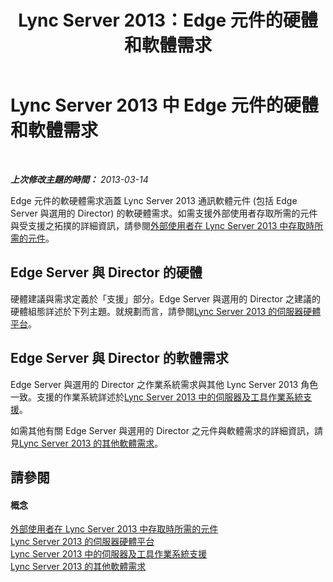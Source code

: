 ﻿---
title: Lync Server 2013：Edge 元件的硬體和軟體需求
TOCTitle: Edge 元件的硬體和軟體需求
ms:assetid: beac1140-e303-488a-ac9f-fc86dcb1987d
ms:mtpsurl: https://technet.microsoft.com/zh-tw/library/Gg412931(v=OCS.15)
ms:contentKeyID: 49292167
ms.date: 08/24/2015
mtps_version: v=OCS.15
ms.translationtype: HT
---

# Lync Server 2013 中 Edge 元件的硬體和軟體需求

 

_**上次修改主題的時間：** 2013-03-14_

Edge 元件的軟硬體需求涵蓋 Lync Server 2013 通訊軟體元件 (包括 Edge Server 與選用的 Director) 的軟硬體需求。如需支援外部使用者存取所需的元件與受支援之拓撲的詳細資訊，請參閱[外部使用者在 Lync Server 2013 中存取時所需的元件](lync-server-2013-components-required-for-external-user-access.md)。

## Edge Server 與 Director 的硬體

硬體建議與需求定義於「支援」部分。Edge Server 與選用的 Director 之建議的硬體組態詳述於下列主題。就規劃而言，請參閱[Lync Server 2013 的伺服器硬體平台](lync-server-2013-server-hardware-platforms.md)。

## Edge Server 與 Director 的軟體需求

Edge Server 與選用的 Director 之作業系統需求與其他 Lync Server 2013 角色一致。支援的作業系統詳述於[Lync Server 2013 中的伺服器及工具作業系統支援](lync-server-2013-server-and-tools-operating-system-support.md)。

如需其他有關 Edge Server 與選用的 Director 之元件與軟體需求的詳細資訊，請見[Lync Server 2013 的其他軟體需求](lync-server-2013-additional-software-requirements.md)。

## 請參閱

#### 概念

[外部使用者在 Lync Server 2013 中存取時所需的元件](lync-server-2013-components-required-for-external-user-access.md)  
[Lync Server 2013 的伺服器硬體平台](lync-server-2013-server-hardware-platforms.md)  
[Lync Server 2013 中的伺服器及工具作業系統支援](lync-server-2013-server-and-tools-operating-system-support.md)  
[Lync Server 2013 的其他軟體需求](lync-server-2013-additional-software-requirements.md)

